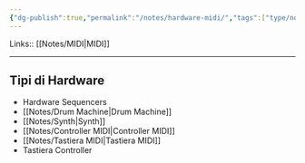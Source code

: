 ```yaml
---
{"dg-publish":true,"permalink":"/notes/hardware-midi/","tags":["type/note"]}
---
```


Links:: [[Notes/MIDI\|MIDI]]

---

## Tipi di Hardware 

- Hardware Sequencers
- [[Notes/Drum Machine\|Drum Machine]]
- [[Notes/Synth\|Synth]]
- [[Notes/Controller MIDI\|Controller MIDI]] 
- [[Notes/Tastiera MIDI\|Tastiera MIDI]] 
- Tastiera Controller



